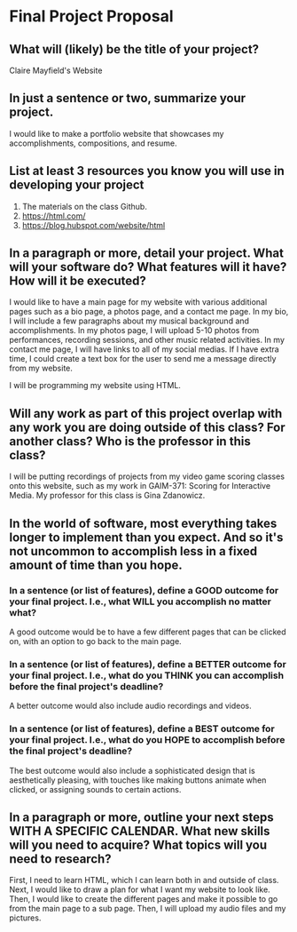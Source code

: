 # Final Project Proposal

## What will (likely) be the title of your project?

Claire Mayfield's Website

## In just a sentence or two, summarize your project. 

I would like to make a portfolio website that showcases my accomplishments, compositions, and resume. 

## List at least 3 resources you know you will use in developing your project

1. The materials on the class Github. 
2. https://html.com/ 
3. https://blog.hubspot.com/website/html 

## In a paragraph or more, detail your project. What will your software do? What features will it have? How will it be executed?

I would like to have a main page for my website with various additional pages such as a bio page, a photos page, and a contact me page. In my bio, I will include a few paragraphs about my musical background and accomplishments. In my photos page, I will upload 5-10 photos from performances, recording sessions, and other music related activities. In my contact me page, I will have links to all of my social medias. If I have extra time, I could create a text box for the user to send me a message directly from my website. 

I will be programming my website using HTML. 

## Will any work as part of this project overlap with any work you are doing outside of this class? For another class? Who is the professor in this class?

I will be putting recordings of projects from my video game scoring classes onto this website, such as my work in GAIM-371: Scoring for Interactive Media. My professor for this class is Gina Zdanowicz.  

## In the world of software, most everything takes longer to implement than you expect. And so it's not uncommon to accomplish less in a fixed amount of time than you hope.

### In a sentence (or list of features), define a GOOD outcome for your final project. I.e., what WILL you accomplish no matter what?

A good outcome would be to have a few different pages that can be clicked on, with an option to go back to the main page. 

### In a sentence (or list of features), define a BETTER outcome for your final project. I.e., what do you THINK you can accomplish before the final project's deadline?

A better outcome would also include audio recordings and videos. 

### In a sentence (or list of features), define a BEST outcome for your final project. I.e., what do you HOPE to accomplish before the final project's deadline?

The best outcome would also include a sophisticated design that is aesthetically pleasing, with touches like making buttons animate when clicked, or assigning sounds to certain actions. 

## In a paragraph or more, outline your next steps WITH A SPECIFIC CALENDAR. What new skills will you need to acquire? What topics will you need to research?

First, I need to learn HTML, which I can learn both in and outside of class. Next, I would like to draw a plan for what I want my website to look like. Then, I would like to create the different pages and make it possible to go from the main page to a sub page. Then, I will upload my audio files and my pictures. 
